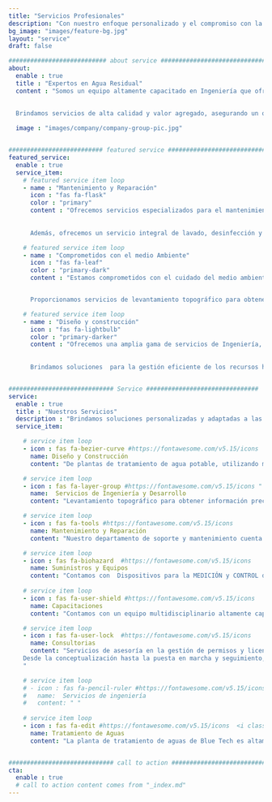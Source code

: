 ```yaml
---
title: "Servicios Profesionales"
description: "Con nuestro enfoque personalizado y el compromiso con la excelencia, podemos garantizar resultados óptimos y la satisfacción total de nuestros clientes, por esta razón somo su Aliado Estratégico para lograr tus objetivos en el manejo y tratamiento de aguas."
bg_image: "images/feature-bg.jpg"
layout: "service"
draft: false

########################### about service #############################
about:
  enable : true
  title : "Expertos en Agua Residual"
  content : "Somos un equipo altamente capacitado en Ingeniería que ofrece soluciones integrales de precomisionado, comisionado y puesta en marcha, supervisión e inspección de instalaciones industriales, así como servicios de operación y mantenimiento. 
  
  
  Brindamos servicios de alta calidad y valor agregado, asegurando un óptimo balance entre calidad, costo y eficiencia. Además, suministramos asesoría en los ámbitos civiles y agro-industriales, fabricamos y mantenemos equipos como plantas de tratamiento de agua residuales y potable, redes neumáticas, hidráulicas y sistemas de bombeo. También nos comprometemos con buenas prácticas medioambientales y enfocamos nuestros procesos y procedimientos en el mejoramiento continuo. "

  image : "images/company/company-group-pic.jpg"


########################## featured service ############################
featured_service:
  enable : true
  service_item:
    # featured service item loop
    - name : "Mantenimiento y Reparación"
      icon : "fas fa-flask"
      color : "primary"
      content : "Ofrecemos servicios especializados para el mantenimiento e impermeabilización de cubiertas y superficies, con el objetivo de prevenir filtraciones y prolongar la vida útil de las estructuras. 
      
      
      Además, ofrecemos un servicio integral de lavado, desinfección y disposición final de residuos para tanques de almacenamiento de agua y otros líquidos, garantizando una adecuada limpieza y eliminación responsable de los residuos."

    # featured service item loop
    - name : "Comprometidos con el medio Ambiente"
      icon : "fas fa-leaf"
      color : "primary-dark"
      content : "Estamos comprometidos con el cuidado del medio ambiente y, por eso, ofrecemos servicios de estudios técnicos, tales como estudios de impacto ambiental y de factibilidad, para asegurar la viabilidad y sostenibilidad de los proyectos que implementamos. 


      Proporcionamos servicios de levantamiento topográfico para obtener información precisa y detallada de los terrenos y superficies en los que se llevarán a cabo los proyectos"

    # featured service item loop
    - name : "Diseño y construcción"
      icon : "fas fa-lightbulb"
      color : "primary-darker"
      content : "Ofrecemos una amplia gama de servicios de Ingeniería, desde la transformación de edificaciones existentes hasta la construcción de proyectos viales y hidráulicos, incluyendo el Diseño y Construcción de Plantas de Tratamiento de Aguas. 
      
      
      Brindamos soluciones  para la gestión eficiente de los recursos hídricos, desde el Diseño hasta la construcción y puesta en marcha de plantas de tratamiento de aguas con un sistema de monitoreo."


############################# Service ###############################
service:
  enable : true
  title : "Nuestros Servicios"
  description : "Brindamos soluciones personalizadas y adaptadas a las necesidades específicas de cada cliente, ofreciendo un servicio excepcional en cada proyecto y manteniendo una comunicación constante y transparente durante todo el proceso."
  service_item:

    # service item loop
    - icon : fas fa-bezier-curve #https://fontawesome.com/v5.15/icons  
      name: Diseño y Construcción
      content: "De plantas de tratamiento de agua potable, utilizando materiales de primera calidad para garantizar la máxima eficiencia y durabilidad. Nos enfocamos en crear soluciones personalizadas y adaptadas a las necesidades específicas de cada cliente, asegurando la satisfacción total del proyecto.  Algunos servicios SON: Transformación de edificaciones, Diseño y Construcción de proyectos hidráulicos, De Plantas de Tratamiento de Aguas (Potables-Risiduales - Domésticas - Industriales) "

    # service item loop
    - icon : fas fa-layer-group #https://fontawesome.com/v5.15/icons "
      name:  Servicios de Ingeniería y Desarrollo
      content: "Levantamiento topográfico para obtener información precisa y detallada de los terrenos y superficies en los que se llevarán a cabo los proyectos. Caracterización de aguas caracterización de aguas para identificar su composición y determinar los tratamientos adecuados. Estudios técnicos tales como estudios de impacto ambiental y de factibilidad, para asegurar la viabilidad y sostenibilidad de los proyectos."

    # service item loop
    - icon : fas fa-tools #https://fontawesome.com/v5.15/icons
      name: Mantenimiento y Reparación
      content: "Nuestro departamento de soporte y mantenimiento cuenta con una sólida experiencia en  Mantenimiento e impermeabilización de cubiertas y superficies para evitar filtraciones y mejorar la durabilidad de las estructuras. Servicio de lavado, desinfección y disposición final de residuos de tanques de almacenamiento: Brindamos servicios de lavado y desinfección de tanques de almacenamiento de agua y otros líquidos."

    # service item loop
    - icon : fas fa-biohazard  #https://fontawesome.com/v5.15/icons
      name: Suministros y Equipos
      content: "Contamos con  Dispositivos para la MEDICIÓN y CONTROL de parámetros físico-químicos en procesos de tratamiento de aguas. Ofrecemos una amplia variedad de productos químicos y materiales necesarios para el tratamiento y purificación de aguas. Trabajamos con una amplia gama de productos de alta calidad, brindamos servicios de automatización y control, así como de Refrigeración, motobombas, moto reductores entre otros."
      
    # service item loop
    - icon : fas fa-user-shield #https://fontawesome.com/v5.15/icons
      name: Capacitaciones
      content: "Contamos con un equipo multidisciplinario altamente capacitado en el tratamiento de aguas y residuos, con amplia experiencia en la implementación de proyectos de este tipo. Nos aseguramos de mantener altos estándares de calidad y excelentes prácticas medioambientales en todas nuestras capacitaciones, brindando a nuestros clientes la confianza y el conocimiento necesarios para el manejo y optimización de sus sistemas de tratamiento." 

    # service item loop
    - icon : fas fa-user-lock  #https://fontawesome.com/v5.15/icons
      name: Consultorias
      content: "Servicios de asesoría en la gestión de permisos y licencias necesarias para el desarrollo de los proyectos, en temas de ingeniería y tratamiento de aguas para mejorar las habilidades y conocimientos de nuestros clientes.
    Desde la conceptualización hasta la puesta en marcha y seguimiento, trabajamos en estrecha colaboración con nuestros clientes para identificar sus necesidades, seleccionar los equipos y tecnologías más adecuados y diseñar proyectos integrales de tratamiento de aguas.
    "

    # service item loop
    # - icon : fas fa-pencil-ruler #https://fontawesome.com/v5.15/icons 
    #   name:  Servicios de ingeniería
    #   content: " "
    
    # service item loop
    - icon : fas fa-edit #https://fontawesome.com/v5.15/icons  <i class=""></i>
      name: Tratamiento de Aguas
      content: "La planta de tratamiento de aguas de Blue Tech es altamente efectiva en la eliminación de contaminantes y garantiza la calidad del agua para su reutilización o descarte seguro. Además, el proceso de tratamiento es llevado a cabo por expertos altamente capacitados y comprometidos con el cuidado del medio ambiente. Si estás interesado en implementar una planta de tratamiento de aguas en tu empresa o comunidad."


############################# call to action #################################
cta:
  enable : true
  # call to action content comes from "_index.md"
---
```

